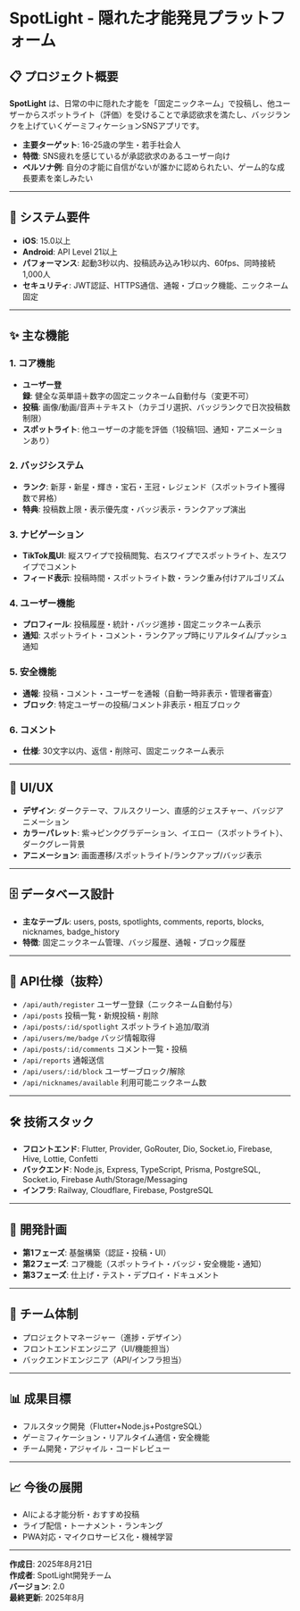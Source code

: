 # SpotLight - 隠れた才能発見プラットフォーム

## 📋 プロジェクト概要

**SpotLight** は、日常の中に隠れた才能を「固定ニックネーム」で投稿し、他ユーザーからスポットライト（評価）を受けることで承認欲求を満たし、バッジランクを上げていくゲーミフィケーションSNSアプリです。

- **主要ターゲット**: 16-25歳の学生・若手社会人
- **特徴**: SNS疲れを感じているが承認欲求のあるユーザー向け
- **ペルソナ例**: 自分の才能に自信がないが誰かに認められたい、ゲーム的な成長要素を楽しみたい

---

## 🎯 システム要件

- **iOS**: 15.0以上
- **Android**: API Level 21以上
- **パフォーマンス**: 起動3秒以内、投稿読み込み1秒以内、60fps、同時接続1,000人
- **セキュリティ**: JWT認証、HTTPS通信、通報・ブロック機能、ニックネーム固定

---

## ✨ 主な機能

### 1. コア機能
- **ユーザー登録**: 健全な英単語＋数字の固定ニックネーム自動付与（変更不可）
- **投稿**: 画像/動画/音声＋テキスト（カテゴリ選択、バッジランクで日次投稿数制限）
- **スポットライト**: 他ユーザーの才能を評価（1投稿1回、通知・アニメーションあり）

### 2. バッジシステム
- **ランク**: 新芽・新星・輝き・宝石・王冠・レジェンド（スポットライト獲得数で昇格）
- **特典**: 投稿数上限・表示優先度・バッジ表示・ランクアップ演出

### 3. ナビゲーション
- **TikTok風UI**: 縦スワイプで投稿閲覧、右スワイプでスポットライト、左スワイプでコメント
- **フィード表示**: 投稿時間・スポットライト数・ランク重み付けアルゴリズム

### 4. ユーザー機能
- **プロフィール**: 投稿履歴・統計・バッジ進捗・固定ニックネーム表示
- **通知**: スポットライト・コメント・ランクアップ時にリアルタイム/プッシュ通知

### 5. 安全機能
- **通報**: 投稿・コメント・ユーザーを通報（自動一時非表示・管理者審査）
- **ブロック**: 特定ユーザーの投稿/コメント非表示・相互ブロック

### 6. コメント
- **仕様**: 30文字以内、返信・削除可、固定ニックネーム表示

---

## 🎨 UI/UX

- **デザイン**: ダークテーマ、フルスクリーン、直感的ジェスチャー、バッジアニメーション
- **カラーパレット**: 紫→ピンクグラデーション、イエロー（スポットライト）、ダークグレー背景
- **アニメーション**: 画面遷移/スポットライト/ランクアップ/バッジ表示

---

## 🗄️ データベース設計

- **主なテーブル**: users, posts, spotlights, comments, reports, blocks, nicknames, badge_history
- **特徴**: 固定ニックネーム管理、バッジ履歴、通報・ブロック履歴

---

## 🔌 API仕様（抜粋）

- `/api/auth/register` ユーザー登録（ニックネーム自動付与）
- `/api/posts` 投稿一覧・新規投稿・削除
- `/api/posts/:id/spotlight` スポットライト追加/取消
- `/api/users/me/badge` バッジ情報取得
- `/api/posts/:id/comments` コメント一覧・投稿
- `/api/reports` 通報送信
- `/api/users/:id/block` ユーザーブロック/解除
- `/api/nicknames/available` 利用可能ニックネーム数

---

## 🛠️ 技術スタック

- **フロントエンド**: Flutter, Provider, GoRouter, Dio, Socket.io, Firebase, Hive, Lottie, Confetti
- **バックエンド**: Node.js, Express, TypeScript, Prisma, PostgreSQL, Socket.io, Firebase Auth/Storage/Messaging
- **インフラ**: Railway, Cloudflare, Firebase, PostgreSQL

---

## 📅 開発計画

- **第1フェーズ**: 基盤構築（認証・投稿・UI）
- **第2フェーズ**: コア機能（スポットライト・バッジ・安全機能・通知）
- **第3フェーズ**: 仕上げ・テスト・デプロイ・ドキュメント

---

## 👥 チーム体制

- プロジェクトマネージャー（進捗・デザイン）
- フロントエンドエンジニア（UI/機能担当）
- バックエンドエンジニア（API/インフラ担当）

---

## 📊 成果目標

- フルスタック開発（Flutter+Node.js+PostgreSQL）
- ゲーミフィケーション・リアルタイム通信・安全機能
- チーム開発・アジャイル・コードレビュー

---

## 📈 今後の展開

- AIによる才能分析・おすすめ投稿
- ライブ配信・トーナメント・ランキング
- PWA対応・マイクロサービス化・機械学習

---

**作成日**: 2025年8月21日  
**作成者**: SpotLight開発チーム  
**バージョン**: 2.0  
**最終更新**: 2025年8月
